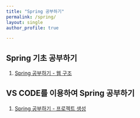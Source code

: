 ```yaml
---
title: "Spring 공부하기"
permalink: /spring/
layout: single
author_profile: true

---
```


## Spring 기초 공부하기

1. [Spring 공부하기 - 웹 구조 ]({{site.url}}/spring/spring-2/)


## VS CODE를 이용하여 Spring 공부하기

1. [Spring 공부하기 - 프로젝트 생성]({{site.url}}/spring/spring-1/)
